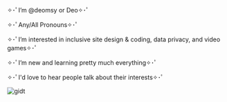✧･ﾟI’m @deomsy or Deo✧･ﾟ

✧･ﾟAny/All Pronouns✧･ﾟ

✧･ﾟI’m interested in inclusive site design & coding, data privacy, and video games✧･ﾟ 

✧･ﾟI’m new and learning pretty much everything✧･ﾟ

✧･ﾟI'd love to hear people talk about their interests✧･ﾟ

![gidt](https://user-images.githubusercontent.com/119973970/207701517-bfbac444-d502-4407-bb3e-b75f4196f3f8.png)
